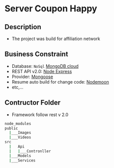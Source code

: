# Server Coupon Happy

## Description
* The project was build for affiliation network

## Business Constraint
* Database: `NoSql` [MongoDB cloud](https://cloud.mongodb.com)
* REST API v2.0: [Node Express](https://expressjs.com/)
* Provider: [Mongoose](https://mongoosejs.com/)
* Resume auto build for change code: [Nodemoon](https://www.npmjs.com/package/nodemon)
* etc,...

## Contructor Folder
* Framework follow rest v 2.0
```bash
node_modules
public
  |___Images
  |___Videos
src
  |   Api
  |   |___Contronller
  |___Models
  |___Services
```

